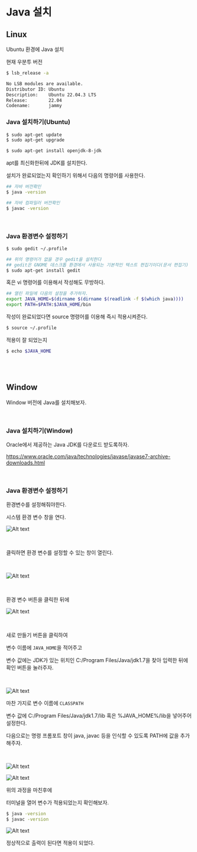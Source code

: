 # Java 설치

## Linux

Ubuntu 환경에 Java 설치

현재 우분투 버전

```bash
$ lsb_release -a

No LSB modules are available.
Distributor ID: Ubuntu
Description:    Ubuntu 22.04.3 LTS
Release:        22.04
Codename:       jammy
```

### Java 설치하기(Ubuntu)

```bash
$ sudo apt-get update
$ sudo apt-get upgrade

$ sudo apt-get install openjdk-8-jdk
```

apt를 최신화한뒤에 JDK를 설치한다.

설치가 완료되었는지 확인하기 위해서 다음의 명령어를 사용한다.

```bash
## 자바 버전확인
$ java -version

## 자바 컴파일러 버전확인
$ javac -version
```

<br>

### Java 환경변수 설정하기

```bash
$ sudo gedit ~/.profile

## 위의 명령어가 없을 경우 gedit을 설치한다
## gedit은 GNOME 데스크톱 환경에서 사용되는 기본적인 텍스트 편집기이다(문서 편집기)
$ sudo apt-get install gedit
```

혹은 vi 명령어를 이용해서 작성해도 무방하다.

```bash
## 열린 파일에 다음의 설정을 추가하자.
export JAVA_HOME=$(dirname $(dirname $(readlink -f $(which java))))
export PATH=$PATH:$JAVA_HOME/bin
```

작성이 완료되었다면 source 명령어를 이용해 즉시 적용시켜준다.

```bash
$ source ~/.profile
```

적용이 잘 되었는지

```bash
$ echo $JAVA_HOME
```

<br>

<br>

## Window

Window 버전에 Java를 설치해보자.

<br>

### Java 설치하기(Window)

Oracle에서 제공하는 Java JDK를 다운로드 받도록하자.

https://www.oracle.com/java/technologies/javase/javase7-archive-downloads.html

<br>

### Java 환경변수 설정하기

환경변수를 설정해줘야한다.

시스템 환경 변수 창을 연다.

![Alt text](<환경 변수 설정.png>)

<br>

클릭하면 환경 변수를 설정할 수 있는 창이 열린다.

<br>

![Alt text](image.png)

<br>

환경 변수 버튼을 클릭한 뒤에

![Alt text](image-1.png)

<br>

새로 만들기 버튼을 클릭하여

변수 이름에 `JAVA_HOME`을 적어주고

변수 값에는 JDK가 있는 위치인 C:/Program Files/Java/jdk1.7을 찾아 입력한 뒤에 확인 버튼을 눌러주자.

<br>

![Alt text](image-2.png)

마찬 가지로 변수 이름에 `CLASSPATH`

변수 값에 C:/Program Files/Java/jdk1.7/lib 혹은 %JAVA_HOME%/lib을 넣어주어 설정한다.

다음으로는 명령 프롬포트 창이 java, javac 등을 인식할 수 있도록 PATH에 값을 추가해주자.

<br>

![Alt text](image-3.png)

![Alt text](image-4.png)


위의 과정을 마친후에

터미널을 열어 변수가 적용되었는지 확인해보자.

```bash
$ java -version
$ javac -version
```

![Alt text](image-5.png)

정상적으로 출력이 된다면 적용이 되었다.